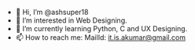 - 👋 Hi, I’m @ashsuper18
- 👀 I’m interested in Web Designing.
- 🌱 I’m currently learning Python, C and UX Designing.
- 📫 How to reach me: MailId: it.is.akumar@gmail.com

<!---
ashsuper18/ashsuper18 is a ✨ special ✨ repository because its `README.md` (this file) appears on your GitHub profile.
You can click the Preview link to take a look at your changes.
--->
